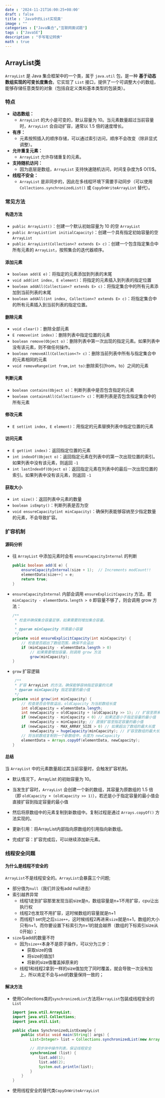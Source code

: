 ```yaml
---
date : '2024-11-21T16:00:25+08:00'
draft : false
title : 'Java中的List实现类'
image : ""
categories : ["Java集合","互联网面试题"]
tags : ["JavaSE"]
description : "手写笔记转换"
math : true
---
```


## ArrayList类

`ArrayList` 是 Java 集合框架中的一个类，属于 `java.util` 包，是一种 **基于动态数组实现的可变长度集合**。它实现了 `List` 接口，提供了一个可调整大小的数组，能够存储任意类型的对象（包括自定义类和基本类型的包装类）。

### 特点

- **动态数组：**
  - `ArrayList` 的大小是可变的，默认容量为 10。当元素数量超过当前容量时，`ArrayList` 会自动扩容，通常以 1.5 倍的速度增长。
- **有序：**
  - 元素按照插入的顺序存储，可以通过索引访问，顺序不会改变（除非显式调整）。
- **允许重复元素：**
  - `ArrayList` 允许存储重复的元素。
- **支持随机访问：**
  - 因为底层是数组，`ArrayList` 支持快速随机访问，时间复杂度为$ O(1)$。
- **线程不安全：**
  - `ArrayList` 是非同步的，因此在多线程环境下需要手动同步（可以使用 `Collections.synchronizedList()` 或 `CopyOnWriteArrayList` 替代）。

### 常见方法

#### 构造方法

- `public ArrayList()`：创建一个默认初始容量为 10 的空 `ArrayList`
- `public ArrayList(int initialCapacity)`：创建一个具有指定初始容量的空 `ArrayList`
- `public ArrayList(Collection<? extends E> c)`：创建一个包含指定集合中所有元素的 `ArrayList`，按照集合的迭代器顺序。

#### 添加元素

- `boolean add(E e)`：将指定的元素添加到列表的末尾
- `void add(int index, E element)`：将指定的元素插入到列表的指定位置
- `boolean addAll(Collection<? extends E> c)`：将指定集合中的所有元素添加到当前列表的末尾
- `boolean addAll(int index, Collection<? extends E> c)`：将指定集合中的所有元素插入到当前列表的指定位置。

#### 删除元素

- `void clear()`：删除全部元素
- `E remove(int index)`：删除列表中指定位置的元素
- `boolean remove(Object o)`：删除列表中第一次出现的指定元素。如果列表中没有该元素，则不做任何操作。
- `boolean removeAll(Collection<?> c)`：删除当前列表中所有与指定集合中的元素相同的元素
- `void removeRange(int from,int to)`:删除索引[from，to）之间的元素

#### 判断元素

- `boolean contains(Object o)`：判断列表中是否包含指定的元素
- `boolean containsAll(Collection<?> c)`：判断列表是否包含指定集合中的所有元素

#### 修改元素

- `E set(int index, E element)`：用指定的元素替换列表中指定位置的元素

#### 访问元素

- `E get(int index)`：返回指定位置的元素
- `int indexOf(Object o)`：返回指定元素在列表中的第一次出现位置的索引。如果列表中没有该元素，则返回 `-1`
- `int lastIndexOf(Object o)`：返回指定元素在列表中的最后一次出现位置的索引。如果列表中没有该元素，则返回 `-1`

#### 获取大小

- `int size()`：返回列表中元素的数量
- `boolean isEmpty()`：判断列表是否为空
- `void ensureCapacity(int minCapacity)`：确保列表能够容纳至少指定数量的元素，不会导致扩容。

### 扩容机制

#### 源码分析

- 往 `ArrayList` 中添加元素时会有 `ensureCapacityInternal` 的判断

  ```java
  public boolean add(E e) {
      ensureCapacityInternal(size + 1);  // Increments modCount!!
      elementData[size++] = e;
      return true;
  }
  ```

- `ensureCapacityInternal` 内部会调用 `ensureExplicitCapacity` 方法，若 `minCapacity - elementData.length > 0` 即容量不够了，则会调用 grow 方法：

  ```java
  /**
   * 检查并确保集合容量足够，如果需要则增加集合容量。
   *
   * @param minCapacity 所需最小容量
   */
  private void ensureExplicitCapacity(int minCapacity) {
      // 检查是否超出了数组范围，确保不会溢出
      if (minCapacity - elementData.length > 0)
          // 如果需要增加容量，则调用 grow 方法
          grow(minCapacity);
  }
  ```

- `grow` 扩容逻辑

  ```java
   /**
   * 扩容 ArrayList 的方法，确保能够容纳指定容量的元素
   * @param minCapacity 指定容量的最小值
   */
  private void grow(int minCapacity) {
      // 检查是否会导致溢出，oldCapacity 为当前数组长度
      int oldCapacity = elementData.length;
      int newCapacity = oldCapacity + (oldCapacity >> 1); // 扩容至原来的1.5倍
      if (newCapacity - minCapacity < 0) // 如果还是小于指定容量的最小值
          newCapacity = minCapacity; // 直接扩容至指定容量的最小值
      if (newCapacity - MAX_ARRAY_SIZE > 0) // 如果超出了数组的最大长度
          newCapacity = hugeCapacity(minCapacity); // 扩容至数组的最大长度
      // 将当前数组复制到一个新数组中，长度为 newCapacity
      elementData = Arrays.copyOf(elementData, newCapacity);
  }
  ```

#### 总结

当 `ArrayList` 中的元素数量超过其当前容量时，会触发扩容机制。

- 默认情况下，ArrayList 的初始容量为 10。

- 当发生扩容时，`ArrayList` 会创建一个新的数组，其容量为原数组的 1.5 倍（即 `oldCapacity + (oldCapacity >> 1)`），若还是小于指定容量的最小值会直接扩容到指定容量的最小值

- 然后将原数组中的元素复制到新数组中。复制过程是通过 `Arrays.copyOf()` 方法实现的。
- 更新引用：将ArrayList内部指向原数组的引用指向新数组。
- 完成扩容：扩容完成后，可以继续添加新元素。

### 线程安全问题

#### 为什么是线程不安全的

`ArrayList`不是线程安全的。`ArrayList`会暴露三个问题;

- 部分值为`null`（我们并没有add null进去）
- 索引越界异常
  - 线程1走到扩容那里发现当前size是n，数组容量是n+1不用扩容，cpu让出执行权
  - 线程2也发现不用扩容，这时候数组的容量就是n+1
  - 而线程1 set完之后`size++`，这时候线程2再进来`size`就是n+1，数组的大小只有n+1，而你要设置下标索引为n+1的就会越界（数组的下标索引size从0开始）；
- `size`与add的数量不符
  - 因为`size++`本身不是原子操作，可以分为三步：
    - 获取size的值
    - 将size的值加1
    - 将新的size值覆盖掉原来的
  - 线程1和线程2拿到一样的size值加完了同时覆盖，就会导致一次没有加上，所以肯定不会与`add`的数量保持一致的；

#### 解决方法

- 使用Collections类的`synchronizedList`方法将`ArrayList`包装成线程安全的`List`

  ```java
  import java.util.ArrayList;
  import java.util.Collections;
  import java.util.List;
  
  public class SynchronizedListExample {
      public static void main(String[] args) {
          List<Integer> list = Collections.synchronizedList(new ArrayList<>());
  
          // 同步块中操作列表，保证线程安全
          synchronized (list) {
              list.add(1);
              list.add(2);
              System.out.println(list);
          }
      }
  }
  ```

  

- 使用线程安全的替代类`CopyOnWriteArrayList`